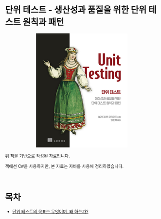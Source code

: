 # 단위 테스트 - 생산성과 품질을 위한 단위 테스트 원칙과 패턴

<p align="center"><img src="./image/logo.jpeg" width="300"> </p>

위 책을 기반으로 작성된 자료입니다.

책에선 C#을 사용하지만, 본 자료는 자바를 사용해 정리하였습니다.

<br>

# 목차
* [단위 테스트의 목표는 무엇이며, 왜 하는가?](./01-%EB%8B%A8%EC%9C%84%ED%85%8C%EC%8A%A4%ED%8A%B8%EC%9D%98%EB%AA%A9%ED%91%9C.md)


